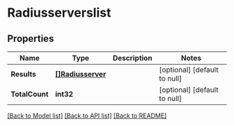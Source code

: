 # Radiusserverslist

## Properties
Name | Type | Description | Notes
------------ | ------------- | ------------- | -------------
**Results** | [**[]Radiusserver**](radiusserver.md) |  | [optional] [default to null]
**TotalCount** | **int32** |  | [optional] [default to null]

[[Back to Model list]](../README.md#documentation-for-models) [[Back to API list]](../README.md#documentation-for-api-endpoints) [[Back to README]](../README.md)


